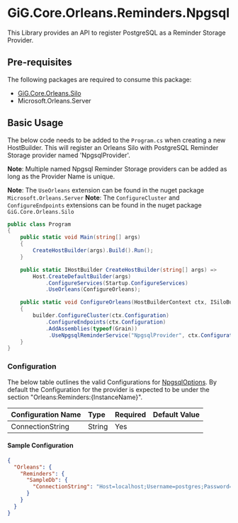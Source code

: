 # GiG.Core.Orleans.Reminders.Npgsql

This Library provides an API to register PostgreSQL as a Reminder Storage Provider.

## Pre-requisites

The following packages are required to consume this package:
 - [GiG.Core.Orleans.Silo](GiG.Core.Orleans.Silo.md)
 - Microsoft.Orleans.Server
 
## Basic Usage

The below code needs to be added to the `Program.cs` when creating a new HostBuilder. This will register an Orleans Silo with PostgreSQL Reminder Storage provider named 'NpgsqlProvider'.

**Note**: Multiple named Npgsql Reminder Storage providers can be added as long as the Provider Name is unique.

**Note**: The `UseOrleans` extension can be found in the nuget package ```Microsoft.Orleans.Server```
**Note**: The `ConfigureCluster` and `ConfigureEndpoints` extensions can be found in the nuget package ```GiG.Core.Orleans.Silo```

```csharp
public class Program
{
    public static void Main(string[] args)
    {
        CreateHostBuilder(args).Build().Run();
    }

    public static IHostBuilder CreateHostBuilder(string[] args) =>
        Host.CreateDefaultBuilder(args)                                
            .ConfigureServices(Startup.ConfigureServices)
            .UseOrleans(ConfigureOrleans);

    public static void ConfigureOrleans(HostBuilderContext ctx, ISiloBuilder builder)
    {
        builder.ConfigureCluster(ctx.Configuration)
            .ConfigureEndpoints(ctx.Configuration)
            .AddAssemblies(typeof(Grain))
			 .UseNpgsqlReminderService("NpgsqlProvider", ctx.Configuration);
    }
}
```

### Configuration

The below table outlines the valid Configurations for [NpgsqlOptions](../src/GiG.Core.Orleans.Reminders.Npgsql/Abstractions/NpgsqlOptions.cs). By default the Configuration for the provider is expected to be under the section "Orleans:Reminders:{InstanceName}". 

| Configuration Name | Type   | Required | Default Value |
|:-------------------|:-------|:---------|:--------------|
| ConnectionString   | String | Yes      |               |

#### Sample Configuration

```json
{
  "Orleans": {
    "Reminders": {
      "SampleDb": {
        "ConnectionString": "Host=localhost;Username=postgres;Password=postgres;Database=sample"
      }
    }
  }
}
```